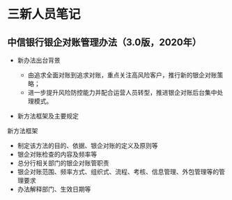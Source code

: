 # 三新人员笔记

## 中信银行银企对账管理办法（3.0版，2020年）

- 新办法出台背景
  - 由追求全面对账到追求对账，重点关注高风险客户，推行新的银企对账策略；
  - 进一步提升风险防控能力并配合运营人员转型，推进银企对账后台集中处理模式。
  
- 新方法框架及主要规定

新方法框架
- 制定该方法的目的、依据、银企对账的定义及原则等
- 银企对账检查的内容及频率等
- 总分行相关部门的银企对账管职责
- 银企对账范围、频率方式、组织式、流程、考核、信息管理、外包管理等的管理要求
- 办法解释部门、生效日期等



